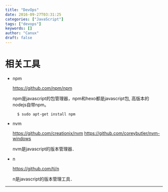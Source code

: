 ```yaml
---
title: "DevOps"
date: 2016-09-27T03:31:25
categories: ["JavaScript"]
tags: ["devops"]
keywords: []
author: "Canux"
draft: false
---
```


# 相关工具

* npm

    <https://github.com/npm/npm>

    npm是javascript的包管理器，npm和hexo都是javascript包, 高版本的nodejs自带npm。

        $ sudo apt-get install npm

* nvm

    <https://github.com/creationix/nvm>
    <https://github.com/coreybutler/nvm-windows>

    nvm是javascript的版本管理器．

* n

    <https://github.com/tj/n>

    n是javascript的版本管理工具．

***

